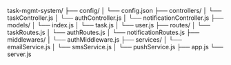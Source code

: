 task-mgmt-system/
├── config/
│ └── config.json
├── controllers/
│ └── taskController.js
│ └── authController.js
│ └── notificationController.js
├── models/
│ └── index.js
│ └── task.js
│ └── user.js
├── routes/
│ └── taskRoutes.js
│ └── authRoutes.js
│ └── notificationRoutes.js
├── middlewares/
│ └── authMiddleware.js
├── services/
│ └── emailService.js
│ └── smsService.js
│ └── pushService.js
├── app.js
└── server.js
